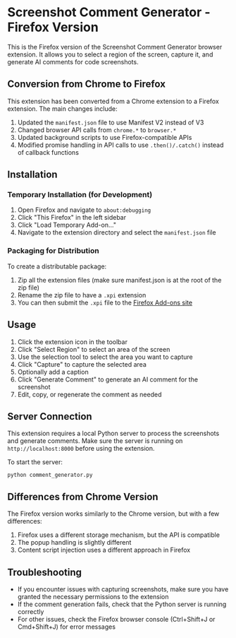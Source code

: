 # Screenshot Comment Generator - Firefox Version

This is the Firefox version of the Screenshot Comment Generator browser extension. It allows you to select a region of the screen, capture it, and generate AI comments for code screenshots.

## Conversion from Chrome to Firefox

This extension has been converted from a Chrome extension to a Firefox extension. The main changes include:

1. Updated the `manifest.json` file to use Manifest V2 instead of V3
2. Changed browser API calls from `chrome.*` to `browser.*`
3. Updated background scripts to use Firefox-compatible APIs
4. Modified promise handling in API calls to use `.then()/.catch()` instead of callback functions

## Installation

### Temporary Installation (for Development)

1. Open Firefox and navigate to `about:debugging`
2. Click "This Firefox" in the left sidebar
3. Click "Load Temporary Add-on..."
4. Navigate to the extension directory and select the `manifest.json` file

### Packaging for Distribution

To create a distributable package:

1. Zip all the extension files (make sure manifest.json is at the root of the zip file)
2. Rename the zip file to have a `.xpi` extension
3. You can then submit the `.xpi` file to the [Firefox Add-ons site](https://addons.mozilla.org/)

## Usage

1. Click the extension icon in the toolbar
2. Click "Select Region" to select an area of the screen
3. Use the selection tool to select the area you want to capture
4. Click "Capture" to capture the selected area
5. Optionally add a caption
6. Click "Generate Comment" to generate an AI comment for the screenshot
7. Edit, copy, or regenerate the comment as needed

## Server Connection

This extension requires a local Python server to process the screenshots and generate comments. Make sure the server is running on `http://localhost:8000` before using the extension.

To start the server:
```
python comment_generator.py
```

## Differences from Chrome Version

The Firefox version works similarly to the Chrome version, but with a few differences:

1. Firefox uses a different storage mechanism, but the API is compatible
2. The popup handling is slightly different
3. Content script injection uses a different approach in Firefox

## Troubleshooting

- If you encounter issues with capturing screenshots, make sure you have granted the necessary permissions to the extension
- If the comment generation fails, check that the Python server is running correctly
- For other issues, check the Firefox browser console (Ctrl+Shift+J or Cmd+Shift+J) for error messages 